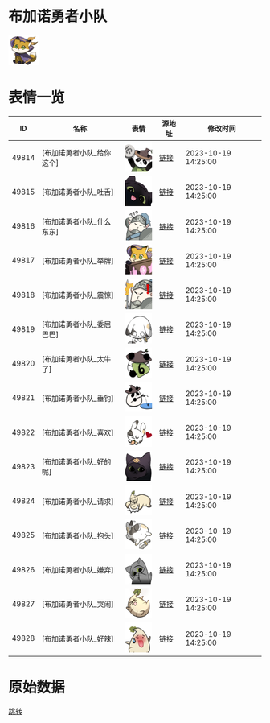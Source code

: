 # 布加诺勇者小队

<img src="./cover.png" height="60" alt="cover" />

# 表情一览

|ID|名称|表情|源地址|修改时间|
|----|----|----|----|----|
|49814|[布加诺勇者小队_给你这个]|<img src="./pic/049814_%5B布加诺勇者小队_给你这个%5D.png" height="60" alt="给你这个"/>|[链接](https://i0.hdslb.com/bfs/garb/aa332d4ecf7d429e54de04001c2de924e8d3689f.png)|2023-10-19 14:25:00|
|49815|[布加诺勇者小队_吐舌]|<img src="./pic/049815_%5B布加诺勇者小队_吐舌%5D.png" height="60" alt="吐舌"/>|[链接](https://i0.hdslb.com/bfs/garb/4d84ffe969babb2b278d71a83af8555e30b0120b.png)|2023-10-19 14:25:00|
|49816|[布加诺勇者小队_什么东东]|<img src="./pic/049816_%5B布加诺勇者小队_什么东东%5D.png" height="60" alt="什么东东"/>|[链接](https://i0.hdslb.com/bfs/garb/c6005de75b48cf66c7d7938176cc0764d9c2d5aa.png)|2023-10-19 14:25:00|
|49817|[布加诺勇者小队_举牌]|<img src="./pic/049817_%5B布加诺勇者小队_举牌%5D.png" height="60" alt="举牌"/>|[链接](https://i0.hdslb.com/bfs/garb/525aa00fef6f4911c809c8b84235b9501b8b8072.png)|2023-10-19 14:25:00|
|49818|[布加诺勇者小队_震惊]|<img src="./pic/049818_%5B布加诺勇者小队_震惊%5D.png" height="60" alt="震惊"/>|[链接](https://i0.hdslb.com/bfs/garb/f90f45d33aa7db82296b77f92b5df9cd663dc794.png)|2023-10-19 14:25:00|
|49819|[布加诺勇者小队_委屈巴巴]|<img src="./pic/049819_%5B布加诺勇者小队_委屈巴巴%5D.png" height="60" alt="委屈巴巴"/>|[链接](https://i0.hdslb.com/bfs/garb/aacdb471494b7e337ba40272d65bd350763233b6.png)|2023-10-19 14:25:00|
|49820|[布加诺勇者小队_太牛了]|<img src="./pic/049820_%5B布加诺勇者小队_太牛了%5D.png" height="60" alt="太牛了"/>|[链接](https://i0.hdslb.com/bfs/garb/89e9ad5fe3675d398e9fcb8ebb3a2f82ab9c4525.png)|2023-10-19 14:25:00|
|49821|[布加诺勇者小队_垂钓]|<img src="./pic/049821_%5B布加诺勇者小队_垂钓%5D.png" height="60" alt="垂钓"/>|[链接](https://i0.hdslb.com/bfs/garb/2b75f5f5065b71a9a767ad8f49cf1c2488b1af58.png)|2023-10-19 14:25:00|
|49822|[布加诺勇者小队_喜欢]|<img src="./pic/049822_%5B布加诺勇者小队_喜欢%5D.png" height="60" alt="喜欢"/>|[链接](https://i0.hdslb.com/bfs/garb/486328364eaf296cfd35d8e6392dfa62c8a4fa81.png)|2023-10-19 14:25:00|
|49823|[布加诺勇者小队_好的呢]|<img src="./pic/049823_%5B布加诺勇者小队_好的呢%5D.png" height="60" alt="好的呢"/>|[链接](https://i0.hdslb.com/bfs/garb/7f26a96f548d483d44782184ae3b52bae56c2c5c.png)|2023-10-19 14:25:00|
|49824|[布加诺勇者小队_请求]|<img src="./pic/049824_%5B布加诺勇者小队_请求%5D.png" height="60" alt="请求"/>|[链接](https://i0.hdslb.com/bfs/garb/791c02551f92c7f4e294f34d9b4a03f8962019f5.png)|2023-10-19 14:25:00|
|49825|[布加诺勇者小队_抱头]|<img src="./pic/049825_%5B布加诺勇者小队_抱头%5D.png" height="60" alt="抱头"/>|[链接](https://i0.hdslb.com/bfs/garb/ce0bc9353f035a9749dd42458cd26cbfac4e523e.png)|2023-10-19 14:25:00|
|49826|[布加诺勇者小队_嫌弃]|<img src="./pic/049826_%5B布加诺勇者小队_嫌弃%5D.png" height="60" alt="嫌弃"/>|[链接](https://i0.hdslb.com/bfs/garb/d3c9b22326d7edf698cffc86697b92cb846bd696.png)|2023-10-19 14:25:00|
|49827|[布加诺勇者小队_哭闹]|<img src="./pic/049827_%5B布加诺勇者小队_哭闹%5D.png" height="60" alt="哭闹"/>|[链接](https://i0.hdslb.com/bfs/garb/ddf1c62d74ec4db2e6a87f0e136d18040b664aea.png)|2023-10-19 14:25:00|
|49828|[布加诺勇者小队_好辣]|<img src="./pic/049828_%5B布加诺勇者小队_好辣%5D.png" height="60" alt="好辣"/>|[链接](https://i0.hdslb.com/bfs/garb/4522ff5c8b00879162684e482d6585549706c14b.png)|2023-10-19 14:25:00|

# 原始数据

[跳转](./raw.json)

